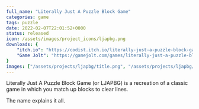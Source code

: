 ```yaml
---
full_name: "Literally Just A Puzzle Block Game"
categories: game
tags: puzzle
date: 2022-02-07T22:01:52+0000
status: released
icon: /assets/images/project_icons/ljapbg.png
downloads: {
    "itch.io": "https://codist.itch.io/literally-just-a-puzzle-block-game",
    "Game Jolt": "https://gamejolt.com/games/literally-just-a-puzzle-block-game/689246"
}
images: ["/assets/projects/ljapbg/title.png", "/assets/projects/ljapbg/gameplay1.png", "/assets/projects/ljapbg/gameplay2.png"]
---
```


Literally Just A Puzzle Block Game (or LJAPBG) is a recreation of a classic game in which you match up blocks to clear lines.

The name explains it all.